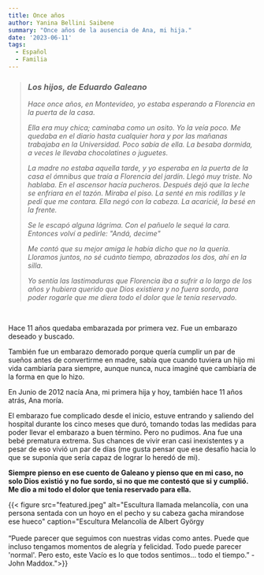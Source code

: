 ```yaml
---
title: Once años
author: Yanina Bellini Saibene
summary: "Once años de la ausencia de Ana, mi hija."
date: '2023-06-11'
tags:
  - Español
  - Familia
---
```


> ### _Los hijos, de Eduardo Galeano_
>
> _Hace once años, en Montevideo, yo estaba esperando a Florencia en la puerta de la casa._
> 
> _Ella era muy chica; caminaba como un osito. Yo la veía poco. Me quedaba en el diario_ 
> _hasta cualquier hora y por las mañanas trabajaba en la Universidad. Poco sabía de ella. La besaba dormida, a veces le llevaba chocolatines o juguetes._
>
> _La madre no estaba aquella tarde, y yo esperaba en la puerta de la casa el ómnibus que traía a Florencia del jardín._
> _Llegó muy triste. No hablaba. En el ascensor hacía pucheros. Después dejó que la leche se enfriara en el tazón. Miraba el piso._
> _La senté en mis rodillas y le pedí que me contara. Ella negó con la cabeza. La acaricié, la besé en la frente._
>
> _Se le escapó alguna lágrima. Con el pañuelo le sequé la cara._ 
> _Entonces volví a pedirle: "Andá, decime"_
>
> _Me contó que su mejor amiga le había dicho que no la quería. Lloramos juntos, no sé cuánto tiempo, abrazados los dos, ahí en la silla._
>
> _Yo sentía las lastimaduras que Florencia iba a sufrir a lo largo de los años y hubiera querido_ 
> _que Dios existiera y no fuera sordo, para poder rogarle que me diera todo el dolor que le tenía reservado._

<br>

Hace 11 años quedaba embarazada por primera vez. Fue un embarazo deseado y buscado.

También fue un embarazo demorado porque quería cumplir un par de sueños antes de convertirme en madre, 
sabía que cuando tuviera un hijo mi vida cambiaría para siempre, aunque nunca, nuca imaginé 
que cambiaría de la forma en que lo hizo.

En Junio de 2012 nacía Ana, mi primera hija y hoy, también hace 11 años atrás, Ana moría.

El embarazo fue complicado desde el inicio, estuve entrando y saliendo del hospital durante los cinco meses que duró, 
tomando todas las medidas para poder llevar el embarazo a buen término.  Pero no pudimos.  Ana fue una bebé prematura extrema. 
Sus chances de vivir eran casi inexistentes y a pesar de eso vivió un par de días 
(me gusta pensar que ese desafío hacia lo que se suponía que sería capaz de lograr lo heredó de mi).

**Siempre pienso en ese cuento de Galeano y pienso que en mi caso, no solo Dios existió y no fue sordo, 
si no que me contestó que si y cumplió. Me dio a mi todo el dolor que tenia reservado para ella.**


{{< figure src="featured.jpeg" alt="Escultura llamada melancolía, con una persona sentada con un hoyo en el pecho y su cabeza gacha mirandose ese hueco" caption="Escultura Melancolía de Albert György <br><br>“Puede parecer que seguimos con nuestras vidas como antes. Puede que incluso tengamos momentos de alegría y felicidad. Todo puede parecer 'normal'. Pero esto, este Vacío es lo que todos sentimos... todo el tiempo.” - John Maddox.">}}
